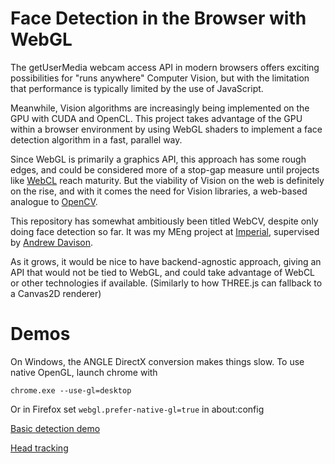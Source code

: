Face Detection in the Browser with WebGL
========================================

The getUserMedia webcam access API in modern browsers offers exciting possibilities
for "runs anywhere" Computer Vision, but with the limitation that performance
is typically limited by the use of JavaScript.

Meanwhile, Vision algorithms are increasingly being implemented on the GPU with
CUDA and OpenCL. This project takes advantage of the GPU within a browser
environment by using WebGL shaders to implement a face detection algorithm
in a fast, parallel way. 

Since WebGL is primarily a graphics API, this approach has some rough edges,
and could be considered more of a stop-gap measure until projects like
[WebCL](http://www.khronos.org/webcl/) reach maturity. But the viability of
Vision on the web is definitely on the rise, and with it comes the need for
Vision libraries, a web-based analogue to [OpenCV](http://opencv.org/).

This repository has somewhat ambitiously been titled WebCV, despite only doing
face detection so far. It was my MEng project at [Imperial](http://www.imperial.ac.uk), supervised by [Andrew Davison](http://www.doc.ic.ac.uk/~ajd/).

As it grows, it would be nice to have backend-agnostic approach, giving an API that would not be tied to WebGL, and could take advantage of WebCL or other technologies
if available. (Similarly to how THREE.js can fallback to a Canvas2D renderer)

Demos
=====

On Windows, the ANGLE DirectX conversion makes things slow. To use native
OpenGL, launch chrome with

    chrome.exe --use-gl=desktop

Or in Firefox set `webgl.prefer-native-gl=true` in about:config

[Basic detection demo](http://jamt9000.github.io/webcv/demos/webcam-facedetect.html)

[Head tracking](http://jamt9000.github.io/webcv/demos/webcam-track.html)
